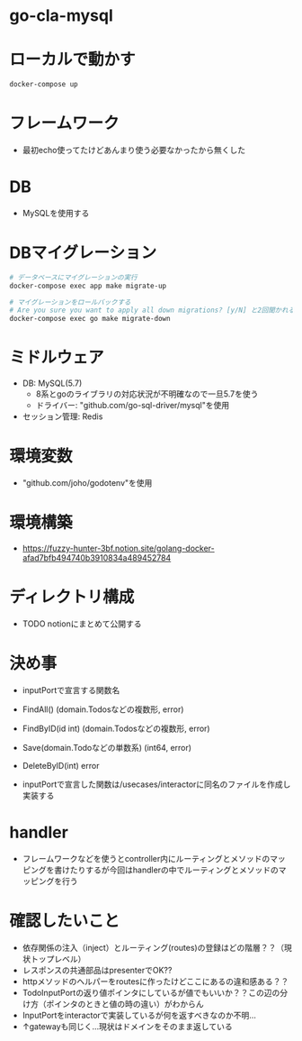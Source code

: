 # go-cla-mysql

# ローカルで動かす
```bash
docker-compose up
```


# フレームワーク
- 最初echo使ってたけどあんまり使う必要なかったから無くした

# DB
- MySQLを使用する


# DBマイグレーション
```bash
# データベースにマイグレーションの実行
docker-compose exec app make migrate-up

# マイグレーションをロールバックする
# Are you sure you want to apply all down migrations? [y/N] と2回聞かれるので y でEnterして下さい
docker-compose exec go make migrate-down
```


# ミドルウェア
- DB: MySQL(5.7)
  - 8系とgoのライブラリの対応状況が不明確なので一旦5.7を使う
  - ドライバー: "github.com/go-sql-driver/mysql"を使用
- セッション管理: Redis

# 環境変数
- "github.com/joho/godotenv"を使用

# 環境構築
- https://fuzzy-hunter-3bf.notion.site/golang-docker-afad7bfb494740b3910834a489452784

# ディレクトリ構成
- TODO notionにまとめて公開する

# 決め事
- inputPortで宣言する関数名
- FindAll() (domain.Todosなどの複数形, error)
- FindByID(id int) (domain.Todosなどの複数形, error)
- Save(domain.Todoなどの単数系) (int64, error)
- DeleteByID(int) error

- inputPortで宣言した関数は/usecases/interactorに同名のファイルを作成し実装する

# handler
- フレームワークなどを使うとcontroller内にルーティングとメソッドのマッピングを書けたりするが今回はhandlerの中でルーティングとメソッドのマッピングを行う


# 確認したいこと
- 依存関係の注入（inject）とルーティング(routes)の登録はどの階層？？（現状トップレベル）
- レスポンスの共通部品はpresenterでOK??
- httpメソッドのヘルパーをroutesに作ったけどここにあるの違和感ある？？
- TodoInputPortの返り値ポインタにしているが値でもいいか？？この辺の分け方（ポインタのときと値の時の違い）がわからん
- InputPortをinteractorで実装しているが何を返すべきなのか不明…
- ↑gatewayも同じく…現状はドメインをそのまま返している